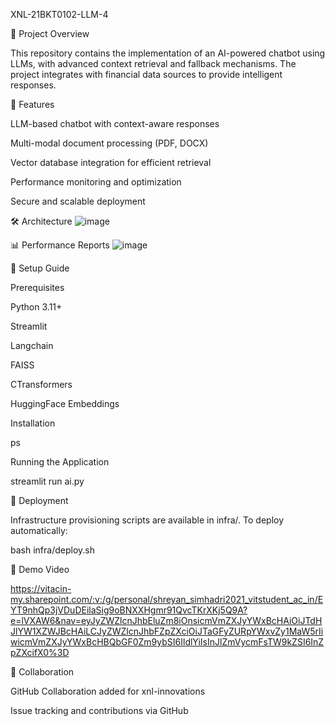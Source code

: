 XNL-21BKT0102-LLM-4

🚀 Project Overview

This repository contains the implementation of an AI-powered chatbot using LLMs, with advanced context retrieval and fallback mechanisms. The project integrates with financial data sources to provide intelligent responses.

📌 Features

LLM-based chatbot with context-aware responses

Multi-modal document processing (PDF, DOCX)

Vector database integration for efficient retrieval

Performance monitoring and optimization

Secure and scalable deployment

🛠️ Architecture
![image](https://github.com/user-attachments/assets/6f863670-01b0-4608-a2c9-e54d13a27e2c)

📊 Performance Reports
![image](https://github.com/user-attachments/assets/d0e7d689-9ad9-4111-a0e9-25343e6c2108)


🔧 Setup Guide

Prerequisites

Python 3.11+

Streamlit

Langchain

FAISS

CTransformers

HuggingFace Embeddings

Installation

ps

Running the Application

streamlit run ai.py

🚀 Deployment

Infrastructure provisioning scripts are available in infra/.
To deploy automatically:

bash infra/deploy.sh

🎥 Demo Video

https://vitacin-my.sharepoint.com/:v:/g/personal/shreyan_simhadri2021_vitstudent_ac_in/EYT9nhQp3jVDuDEilaSig9oBNXXHgmr91QvcTKrXKj5Q9A?e=lVXAW6&nav=eyJyZWZlcnJhbEluZm8iOnsicmVmZXJyYWxBcHAiOiJTdHJlYW1XZWJBcHAiLCJyZWZlcnJhbFZpZXciOiJTaGFyZURpYWxvZy1MaW5rIiwicmVmZXJyYWxBcHBQbGF0Zm9ybSI6IldlYiIsInJlZmVycmFsTW9kZSI6InZpZXcifX0%3D

🤝 Collaboration

GitHub Collaboration added for xnl-innovations

Issue tracking and contributions via GitHub

